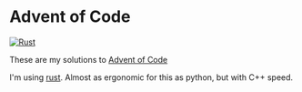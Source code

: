 # Advent of Code

[![Rust](https://github.com/parbo/advent-of-code/actions/workflows/rust.yml/badge.svg)](https://github.com/parbo/advent-of-code/actions/workflows/rust.yml)

These are my solutions to [Advent of Code](https://adventofcode.com/)

I'm using [rust](https://www.rust-lang.org/). Almost as ergonomic for this as python, but with C++ speed.
